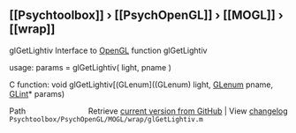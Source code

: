 ## [[Psychtoolbox]] &#8250; [[PsychOpenGL]] &#8250; [[MOGL]] &#8250; [[wrap]]

glGetLightiv  Interface to [OpenGL](OpenGL) function glGetLightiv  
  
usage:  params = glGetLightiv( light, pname )  
  
C function:  void glGetLightiv[(GLenum]((GLenum) light, [GLenum](GLenum) pname, [GLint](GLint)\* params)  




<div class="code_header" style="text-align:right;">
  <span style="float:left;">Path&nbsp;&nbsp;</span> <span class="counter">Retrieve <a href=
  "https://raw.github.com/Psychtoolbox-3/Psychtoolbox-3/beta/Psychtoolbox/PsychOpenGL/MOGL/wrap/glGetLightiv.m">current version from GitHub</a> | View <a href=
  "https://github.com/Psychtoolbox-3/Psychtoolbox-3/commits/beta/Psychtoolbox/PsychOpenGL/MOGL/wrap/glGetLightiv.m">changelog</a></span>
</div>
<div class="code">
  <code>Psychtoolbox/PsychOpenGL/MOGL/wrap/glGetLightiv.m</code>
</div>

